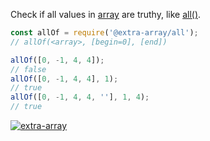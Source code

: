 Check if all values in [array] are truthy, like [all()].

```javascript
const allOf = require('@extra-array/all');
// allOf(<array>, [begin=0], [end])

allOf([0, -1, 4, 4]);
// false
allOf([0, -1, 4, 4], 1);
// true
allOf([0, -1, 4, 4, ''], 1, 4);
// true
```

[![extra-array](https://i.imgur.com/nwyrmkW.jpg)](https://www.npmjs.com/package/extra-array)

[array]: https://developer.mozilla.org/en-US/docs/Web/JavaScript/Guide/Indexed_collections
[all()]: https://docs.python.org/3/library/functions.html#all
